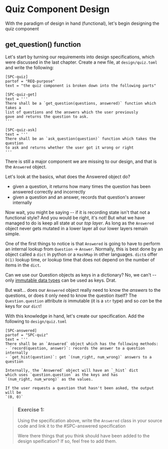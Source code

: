 # Quiz Component Design

With the paradigm of design in hand (functional), let's begin
designing the quiz component

## get_question() function

Let's start by turning our requirements into design specifications,
which were discussed in the last chapter. Create a new file, at
`design/quiz.toml` and write the following:

```
[SPC-quiz]
partof = "REQ-purpose"
text = "the quiz component is broken down into the following parts"

[SPC-quiz-get]
text = '''
There shall be a `get_question(questions, answered)` function which takes a
list of questions and the answers which the user previously
gave and returns the question to ask.
'''

[SPC-quiz-ask]
text = '''
There shall be an `ask_question(question)` function which takes the question
to ask and returns whether the user got it wrong or right
'''
```

There is still a major component we are missing to our design, and that
is the `Answered` object.

Let's look at the basics, what does the Answered object do?
- given a question, it returns how many times the question has
    been answered correctly and incorrectly
- given a question and an answer, records that question's answer
    internally

Now wait, you might be saying -- if it is recording state isn't that
not a functional style? And you would be right, it's not! But what we
have managed to do is keep all state at our *top layer*. As long as the
`Answered` object never gets mutated in a lower layer all our lower
layers remain simple.

One of the first things to notice is that `Answered` is going to have
to perform an internal lookup from `Question` -> `Answer`. Normally,
this is best done by an object called a `dict` in python or a `HashMap`
in other languages. `dict`s offer `O(1)` lookup time, or lookup
time that does not depend on the number of items in the `dict`.

Can we use our Question objects as keys in a dictionary? No, we can't -- only
[immutable data types][1] can be used as keys. Drat.

But wait... does our `Answered` object really need to know the *answers* to the
questions, or does it only need to know the question itself? The
`Question.question` attribute *is* immutable (it is a `str` type) and so
*can* be the keys for our `dict`!

With this knowledge in hand, let's create our specification. Add the
following to `design/quiz.toml`

```
[SPC-answered]
partof = "SPC-quiz"
text = '''
There shall be an `Answered` object which has the following methods:
- `record(question, answer)`: records the answer to a question internally
- `get_hist(question)`: get `(num_right, num_wrong)` answers to a question

Internally, the `Answered` object will have an `_hist` dict
which uses `question.question` as the keys and has
`(num_right, num_wrong)` as the values.

If the user requests a question that hasn't been asked, the output will be
`(0, 0)`
```

> ### Exercise 1:
> Using the specification above, write the `Answered` class in your
> source code and link it to the #SPC-answered specification
>
> Were there things that you think should have been added to the
> design speification? If so, feel free to add them.


[1]: https://docs.python.org/2/reference/datamodel.html
